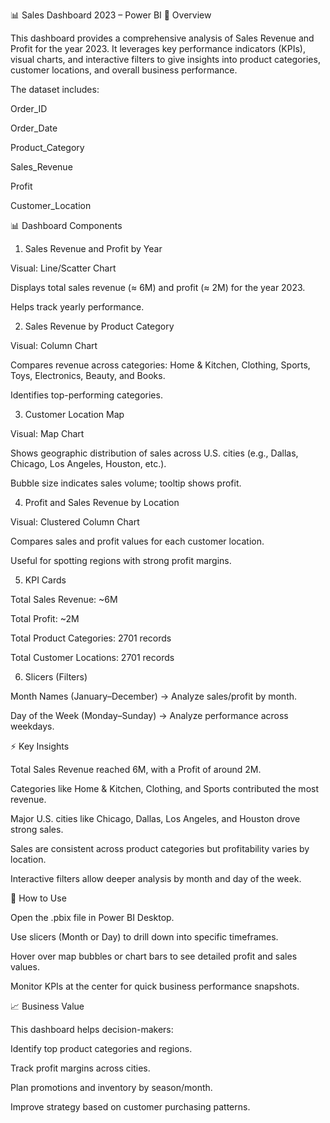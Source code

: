 📊 Sales Dashboard 2023 – Power BI
📌 Overview

This dashboard provides a comprehensive analysis of Sales Revenue and Profit for the year 2023. It leverages key performance indicators (KPIs), visual charts, and interactive filters to give insights into product categories, customer locations, and overall business performance.

The dataset includes:

Order_ID

Order_Date

Product_Category

Sales_Revenue

Profit

Customer_Location

📊 Dashboard Components
1. Sales Revenue and Profit by Year

Visual: Line/Scatter Chart

Displays total sales revenue (≈ 6M) and profit (≈ 2M) for the year 2023.

Helps track yearly performance.

2. Sales Revenue by Product Category

Visual: Column Chart

Compares revenue across categories: Home & Kitchen, Clothing, Sports, Toys, Electronics, Beauty, and Books.

Identifies top-performing categories.

3. Customer Location Map

Visual: Map Chart

Shows geographic distribution of sales across U.S. cities (e.g., Dallas, Chicago, Los Angeles, Houston, etc.).

Bubble size indicates sales volume; tooltip shows profit.

4. Profit and Sales Revenue by Location

Visual: Clustered Column Chart

Compares sales and profit values for each customer location.

Useful for spotting regions with strong profit margins.

5. KPI Cards

Total Sales Revenue: ~6M

Total Profit: ~2M

Total Product Categories: 2701 records

Total Customer Locations: 2701 records

6. Slicers (Filters)

Month Names (January–December) → Analyze sales/profit by month.

Day of the Week (Monday–Sunday) → Analyze performance across weekdays.

⚡ Key Insights

Total Sales Revenue reached 6M, with a Profit of around 2M.

Categories like Home & Kitchen, Clothing, and Sports contributed the most revenue.

Major U.S. cities like Chicago, Dallas, Los Angeles, and Houston drove strong sales.

Sales are consistent across product categories but profitability varies by location.

Interactive filters allow deeper analysis by month and day of the week.

🚀 How to Use

Open the .pbix file in Power BI Desktop.

Use slicers (Month or Day) to drill down into specific timeframes.

Hover over map bubbles or chart bars to see detailed profit and sales values.

Monitor KPIs at the center for quick business performance snapshots.

📈 Business Value

This dashboard helps decision-makers:

Identify top product categories and regions.

Track profit margins across cities.

Plan promotions and inventory by season/month.

Improve strategy based on customer purchasing patterns.
